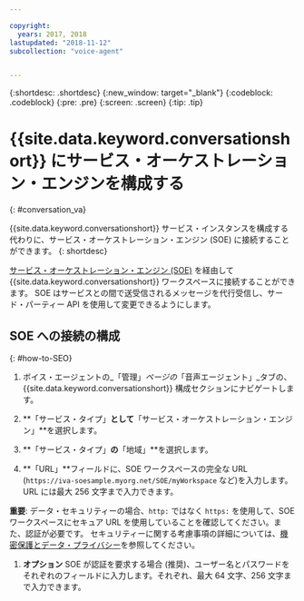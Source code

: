 ```yaml
---

copyright:
  years: 2017, 2018
lastupdated: "2018-11-12"
subcollection: "voice-agent"


---
```


{:shortdesc: .shortdesc}
{:new_window: target="_blank"}
{:codeblock: .codeblock}
{:pre: .pre}
{:screen: .screen}
{:tip: .tip}

# {{site.data.keyword.conversationshort}} にサービス・オーケストレーション・エンジンを構成する
{: #conversation_va}

{{site.data.keyword.conversationshort}} サービス・インスタンスを構成する代わりに、サービス・オーケストレーション・エンジン (SOE) に接続することができます。
{: shortdesc}

[サービス・オーケストレーション・エンジン (SOE)](/docs/services/voice-agent?topic=voice-agent-about#arch-soe) を経由して {{site.data.keyword.conversationshort}} ワークスペースに接続することができます。 SOE はサービスとの間で送受信されるメッセージを代行受信し、サード・パーティー API を使用して変更できるようにします。

## SOE への接続の構成
{: #how-to-SEO}

1. ボイス・エージェントの_「管理」_ページの_「音声エージェント」_タブの、{{site.data.keyword.conversationshort}} 構成セクションにナビゲートします。

1. **「サービス・タイプ」**として**「サービス・オーケストレーション・エンジン」**を選択します。

1. **「サービス・タイプ」**の**「地域」**を選択します。

1. **「URL」**フィールドに、SOE ワークスペースの完全な URL (`https://iva-soesample.myorg.net/SOE/myWorkspace` など)を入力します。URL には最大 256 文字まで入力できます。

  **重要**: データ・セキュリティーの場合、`http:` ではなく `https:` を使用して、SOE ワークスペースにセキュア URL を使用していることを確認してください。また、認証が必要です。 セキュリティーに関する考慮事項の詳細については、[機密保護とデータ・プライバシー](/docs/services/voice-agent?topic=voice-agent-infosec)を参照してください。

1. **オプション** SOE が認証を要求する場合 (推奨)、ユーザー名とパスワードをそれぞれのフィールドに入力します。それぞれ、最大 64 文字、256 文字まで入力できます。
